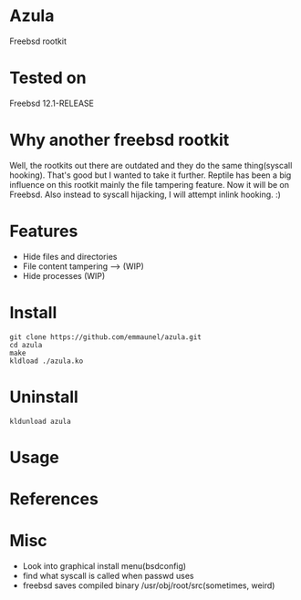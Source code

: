 # Azula
Freebsd rootkit 

# Tested on
Freebsd 12.1-RELEASE

# Why another freebsd rootkit
Well, the rootkits out there are outdated and they do the same thing(syscall hooking). That's good but I wanted to take it further. Reptile has been a big influence on this rootkit mainly the file tampering feature. Now it will be on Freebsd. Also instead to syscall hijacking, I will attempt inlink hooking. :)


# Features
* Hide files and directories
* File content tampering --> <azula> </azula>(WIP)
* Hide processes (WIP)

# Install
```
git clone https://github.com/emmaunel/azula.git
cd azula
make
kldload ./azula.ko
```

# Uninstall

```
kldunload azula
```

# Usage

# References


# Misc

* Look into graphical install menu(bsdconfig)
* find what syscall is called when passwd uses
* freebsd saves compiled binary /usr/obj/root/src(sometimes, weird)
